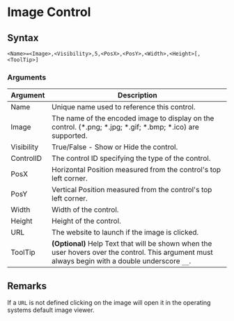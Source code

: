 # Image Control

## Syntax

```pebakery
<Name>=<Image>,<Visibility>,5,<PosX>,<PosY>,<Width>,<Height>[,<ToolTip>]
```

### Arguments

| Argument | Description |
| --- | --- |
| Name | Unique name used to reference this control. |
| Image | The name of the encoded image to display on the control. (*.png; *.jpg; *.gif; *.bmp; *.ico) are supported. |
| Visibility | True/False - Show or Hide the control. |
| ControlID | The control ID specifying the type of the control. |
| PosX | Horizontal Position measured from the control's top left corner. |
| PosY | Vertical Position measured from the control's top left corner. |
| Width | Width of the control. |
| Height | Height of the control. |
| URL | The website to launch if the image is clicked. |
| ToolTip | **(Optional)** Help Text that will be shown when the user hovers over the control. This argument must always begin with a double underscore `__`. |

## Remarks

If a `URL` is not defined clicking on the image will open it in the operating systems default image viewer.